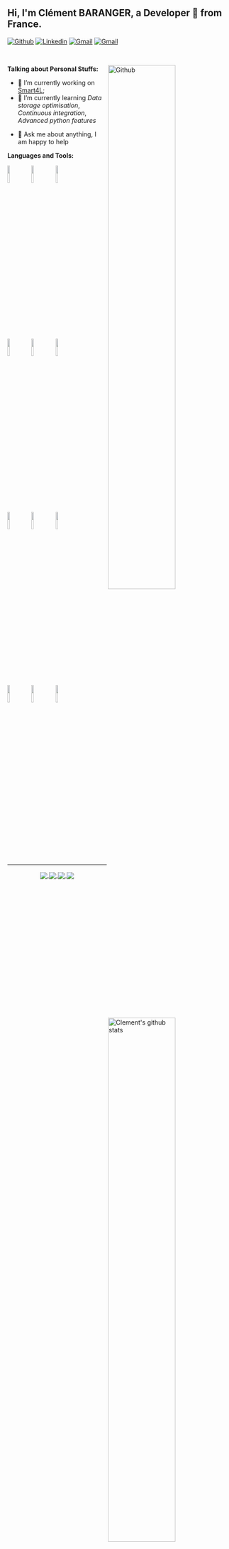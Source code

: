 <!-- Your title -->
## Hi, I'm Clément BARANGER, a Developer 🚀 from France.

<!-- Your badges
You can use the website to generate badges: https://shields.io/
-->

[![Github](https://img.shields.io/badge/-Github-000?style=flat&logo=Github&logoColor=white)](https://github.com/cbarange)
[![Linkedin](https://img.shields.io/badge/-LinkedIn-blue?style=flat&logo=Linkedin&logoColor=white)](https://www.linkedin.com/in/cl%C3%A9ment-baranger/)
[![Gmail](https://img.shields.io/badge/-Gmail-c14438?style=flat&logo=Gmail&logoColor=white)](mailto:cbarange.dev@gmail.com)
[![Gmail](https://views.whatilearened.today/views/github/cbarange/cbarange.svg)](https://github.com/cbarange)
<!-- Your hits or visitors
api: http://hits.dwyl.com or https://visitor-badge.glitch.me
Both apis are in trouble due to the number of requests
-->

&nbsp;
<!-- Any image aligned to the right. Beware the width -->
<img width="55%" align="right" alt="Github" src="https://raw.githubusercontent.com/onimur/.github/master/.resources/git-header.svg" />


<!-- Talking about you -->
 **Talking about Personal Stuffs:**


- 🔭 I’m currently working on [Smart4L](https://github.com/Smart4L/Smart4L);
- 🌱 I’m currently learning _Data storage optimisation_, _Continuous integration_, _Advanced python features_
<!-- - 👯 I’m looking to collaborate on ... -->
<!-- - 🤔 I’m looking for help with  😭 -->
- 💬 Ask me about anything, I am happy to help
<!-- - 📫 How to reach me: ... -->
<!-- - 😄 Pronouns: ... -->
<!-- - ⚡ Fun fact: ... -->



**Languages and Tools:** 

<!-- Your github readme stats
You can use this api: https://github.com/anuraghazra/github-readme-stats
-->
<p>
  <a href="https://github.com/cbarange">
    <img width="55%" align="right" alt="Clement's github stats" src="https://github-readme-stats.vercel.app/api?username=cbarange&show_icons=true&hide_border=true" />
  </a>

  <!-- Your languages and tools. Be careful with the alignment. 
    You can use this sites to get logos: https://www.vectorlogo.zone or https://simpleicons.org/
  -->
  <img width="10%" src="https://www.vectorlogo.zone/logos/javascript/javascript-horizontal.svg">
  <img width="10%" src="https://www.vectorlogo.zone/logos/python/python-horizontal.svg">
  <img width="10%" src="https://www.vectorlogo.zone/logos/java/java-horizontal.svg">
  <br />
  <img width="10%" src="https://www.vectorlogo.zone/logos/nodejs/nodejs-horizontal.svg">
  <img width="10%" src="https://www.vectorlogo.zone/logos/reactjs/reactjs-ar21.svg">
  <img width="10%" src="https://www.vectorlogo.zone/logos/pocoo_flask/pocoo_flask-ar21.svg">
  <br />
  <img width="10%" src="https://www.vectorlogo.zone/logos/postgresql/postgresql-ar21.svg">
  <img width="10%" src="https://www.vectorlogo.zone/logos/mariadb/mariadb-ar21.svg">
  <img width="10%" src="https://www.vectorlogo.zone/logos/redis/redis-ar21.svg">
  <br />
  <img width="10%" src="https://www.vectorlogo.zone/logos/ubuntu/ubuntu-ar21.svg">
  <img width="10%" src="https://www.vectorlogo.zone/logos/docker/docker-ar21.svg">
  <img width="10%" src="https://www.vectorlogo.zone/logos/git-scm/git-scm-ar21.svg">
  
</p>

---

<!-- Its main projects -->
<p align="center">
  <a href="https://github.com/Smart4L/Smart4L">
    <img align="center" src="https://github-readme-stats.vercel.app/api/pin/?username=Smart4L&repo=Smart4L" />
  </a>
  <a href="https://github.com/cbarange/app-questionnaire-vue">
    <img align="center" src="https://github-readme-stats.vercel.app/api/pin/?username=cbarange&repo=app-questionnaire-vue" />
  </a>
  <a href="https://github.com/cbarange/IOT_EPSI_B3">
    <img align="center" src="https://github-readme-stats.vercel.app/api/pin/?username=cbarange&repo=IOT_EPSI_B3" />
  </a>
  <a href="https://github.com/cbarange/pypoke-game">
    <img align="center" src="https://github-readme-stats.vercel.app/api/pin/?username=cbarange&repo=pypoke-game" />
  </a>
</p>

<!-- This readme was created by Clément BARANGER - https://github.com/cbarange -->
